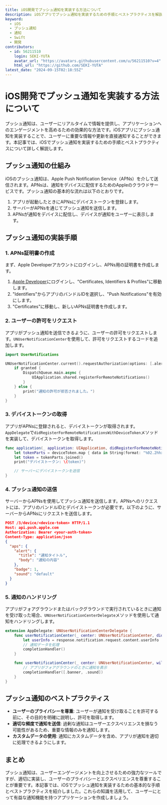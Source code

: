 ```yaml
---
title: iOS開発でプッシュ通知を実装する方法について
description: iOSアプリでプッシュ通知を実装するための手順とベストプラクティスを解説します。
keyword:
  - iOS
  - プッシュ通知
  - 通知
  - Swift
  - 開発
contributors:
  - id: 56211510
    login: SEKI-YUTA
    avatar_url: "https://avatars.githubusercontent.com/u/56211510?v=4"
    html_url: "https://github.com/SEKI-YUTA"
latest_date: "2024-09-15T02:18:55Z"
---
```


# iOS開発でプッシュ通知を実装する方法について

プッシュ通知は、ユーザーにリアルタイムで情報を提供し、アプリケーションへのエンゲージメントを高めるための効果的な方法です。iOSアプリにプッシュ通知を実装することで、ユーザーに重要な情報や更新を直接通知することができます。本記事では、iOSでプッシュ通知を実装するための手順とベストプラクティスについて詳しく解説します。

## プッシュ通知の仕組み

iOSのプッシュ通知は、Apple Push Notification Service（APNs）を介して送信されます。APNsは、通知をデバイスに配信するためのAppleのクラウドサービスです。プッシュ通知の基本的な流れは以下のとおりです。

1. アプリが起動したときにAPNsにデバイストークンを登録します。
2. サーバーがAPNsを通じてプッシュ通知を送信します。
3. APNsが通知をデバイスに配信し、デバイスが通知をユーザーに表示します。

## プッシュ通知の実装手順

### 1. APNs証明書の作成

まず、Apple Developerアカウントにログインし、APNs用の証明書を作成します。

1. [Apple Developer](https://developer.apple.com/)にログインし、"Certificates, Identifiers & Profiles"に移動します。
2. "Identifiers"からアプリのバンドルIDを選択し、"Push Notifications"を有効にします。
3. "Certificates"に移動し、新しいAPNs証明書を作成します。

### 2. ユーザーの許可をリクエスト

アプリがプッシュ通知を送信できるように、ユーザーの許可をリクエストします。`UNUserNotificationCenter`を使用して、許可をリクエストするコードを追加します。

```swift
import UserNotifications

UNUserNotificationCenter.current().requestAuthorization(options: [.alert, .sound, .badge]) { granted, error in
    if granted {
        DispatchQueue.main.async {
            UIApplication.shared.registerForRemoteNotifications()
        }
    } else {
        print("通知の許可が拒否されました。")
    }
}
```

### 3. デバイストークンの取得

アプリがAPNsに登録されると、デバイストークンが取得されます。`AppDelegate`で`didRegisterForRemoteNotificationsWithDeviceToken`メソッドを実装して、デバイストークンを取得します。

```swift
func application(_ application: UIApplication, didRegisterForRemoteNotificationsWithDeviceToken deviceToken: Data) {
    let tokenParts = deviceToken.map { data in String(format: "%02.2hhx", data) }
    let token = tokenParts.joined()
    print("デバイストークン: \(token)")

    // サーバーにデバイストークンを送信
}
```

### 4. プッシュ通知の送信

サーバーからAPNsを使用してプッシュ通知を送信します。APNsへのリクエストには、アプリのバンドルIDとデバイストークンが必要です。以下のように、サーバーからAPNsにリクエストを送信します。

```json
POST /3/device/<device-token> HTTP/1.1
Host: api.push.apple.com
Authorization: Bearer <your-auth-token>
Content-Type: application/json
{
  "aps": {
    "alert": {
      "title": "通知タイトル",
      "body": "通知の内容"
    },
    "badge": 1,
    "sound": "default"
  }
}
```

### 5. 通知のハンドリング

アプリがフォアグラウンドまたはバックグラウンドで実行されているときに通知を受け取った場合、`UNUserNotificationCenterDelegate`メソッドを使用して通知をハンドリングします。

```swift
extension AppDelegate: UNUserNotificationCenterDelegate {
    func userNotificationCenter(_ center: UNUserNotificationCenter, didReceive response: UNNotificationResponse, withCompletionHandler completionHandler: @escaping () -> Void) {
        let userInfo = response.notification.request.content.userInfo
        // 通知データを処理
        completionHandler()
    }

    func userNotificationCenter(_ center: UNUserNotificationCenter, willPresent notification: UNNotification, withCompletionHandler completionHandler: @escaping (UNNotificationPresentationOptions) -> Void) {
        // アプリがフォアグラウンドのときに通知を表示
        completionHandler([.banner, .sound])
    }
}
```

## プッシュ通知のベストプラクティス

- **ユーザーのプライバシーを尊重**: ユーザーが通知を受け取ることを許可する前に、その目的を明確に説明し、許可を取得します。
- **適切な頻度で通知を送信**: 過剰な通知はユーザーエクスペリエンスを損なう可能性があるため、重要な情報のみを通知します。
- **カスタムデータの使用**: 通知にカスタムデータを含め、アプリが通知を適切に処理できるようにします。

## まとめ

プッシュ通知は、ユーザーエンゲージメントを向上させるための強力なツールですが、適切に実装し、ユーザーのプライバシーとエクスペリエンスを尊重することが重要です。本記事では、iOSでプッシュ通知を実装するための基本的な手順とベストプラクティスを紹介しました。これらの知識を活用して、ユーザーにとって有益な通知機能を持つアプリケーションを作成しましょう。
